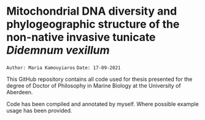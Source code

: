 # Mitochondrial DNA diversity and phylogeographic structure of the non-native invasive tunicate _Didemnum vexillum_

`Author: Maria Kamouyiaros`
`Date: 17-09-2021`

This GitHub repository contains all code used for thesis presented for the degree of Doctor of Philosophy in Marine Biology at the University of Aberdeen. 

Code has been compiled and annotated by myself. Where possible example usage has been provided. 
